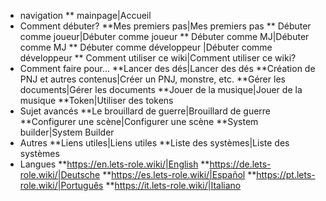 * navigation
** mainpage|Accueil
* Comment débuter?
**Mes premiers pas|Mes premiers pas
** Débuter comme joueur|Débuter comme joueur
** Débuter comme MJ|Débuter comme MJ
** Débuter comme développeur |Débuter comme développeur 
** Comment utiliser ce wiki|Comment utiliser ce wiki?
* Comment faire pour...
**Lancer des dés|Lancer des dés
**Création de PNJ et autres contenus|Créer un PNJ, monstre, etc.
**Gérer les documents|Gérer les documents
**Jouer de la musique|Jouer de la musique
**Token|Utiliser des tokens
* Sujet avancés
**Le brouillard de guerre|Brouillard de guerre
**Configurer une scène|Configurer une scène
**System builder|System Builder
* Autres
**Liens utiles|Liens utiles
**Liste des systèmes|Liste des systèmes
* Langues
**https://en.lets-role.wiki/|English
**https://de.lets-role.wiki/|Deutsche
**https://es.lets-role.wiki/|Español
**https://pt.lets-role.wiki/|Português
**https://it.lets-role.wiki/|Italiano